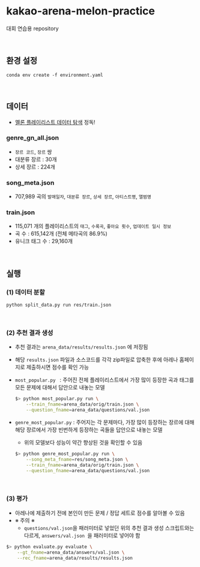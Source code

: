# kakao-arena-melon-practice
대회 연습용 repository

<br>

## 환경 설정
```shell script
conda env create -f environment.yaml
```

<br>

## 데이터
* [멜론 플레이리스트 데이터 탐색](https://brunch.co.kr/@kakao-it/343) 정독!

### genre_gn_all.json
* `장르 코드`, `장르` 쌍
* 대분류 장르 : 30개
* 상세 장르 : 224개

### song_meta.json
* 707,989 곡의 `발매일자`, `대분류 장르`, `상세 장르`, `아티스트명`, `앨범명`

### train.json
* 115,071 개의 플레이리스트의 `태그`, `수록곡`, `좋아요 횟수`, `업데이트 일시 정보`
* 곡 수 : 615,142개 (전체 메타곡의 86.9%)
* 유니크 태그 수 : 29,160개


<br>

## 실행

### (1) 데이터 분할
```shell script
python split_data.py run res/train.json
```

<br>

### (2) 추천 결과 생성
* 추천 결과는 `arena_data/results/results.json` 에 저장됨
* 해당 `results.json` 파일과 소스코드를 각각 zip파일로 압축한 후에 아레나 홈페이지로 제출하시면 점수를 확인 가능

* `most_popular.py
` : 주어진 전체 플레이리스트에서 가장 많이 등장한 곡과 태그를 모든 문제에 대해서 답안으로 내놓는 모델
	
	```bash
	$> python most_popular.py run \
		--train_fname=arena_data/orig/train.json \
		--question_fname=arena_data/questions/val.json 
	```

* `genre_most_popular.py` : 주어지는 각 문제마다, 가장 많이 등장하는 장르에 대해 해당 장르에서 가장 빈번하게 등장하는 곡들을 답안으로 내놓는 모델
    * 위의 모델보다 성능이 약간 향상된 것을 확인할 수 있음
    	
	```bash
	$> python genre_most_popular.py run \
		--song_meta_fname=res/song_meta.json \
		--train_fname=arena_data/orig/train.json \
		--question_fname=arena_data/questions/val.json 
	```
 
<br>

### (3) 평가
* 아레나에 제출하기 전에 본인이 만든 문제 / 정답 세트로 점수를 알아볼 수 있음
* ※ 주의 ※
    * `questions/val.json`을 패러미터로 넣었던 위의 추천 결과 생성 스크립트와는 다르게, `answers/val.json
`을 패러미터로 넣어야 함

```bash
$> python evaluate.py evaluate \
	--gt_fname=arena_data/answers/val.json \
	--rec_fname=arena_data/results/results.json 
```